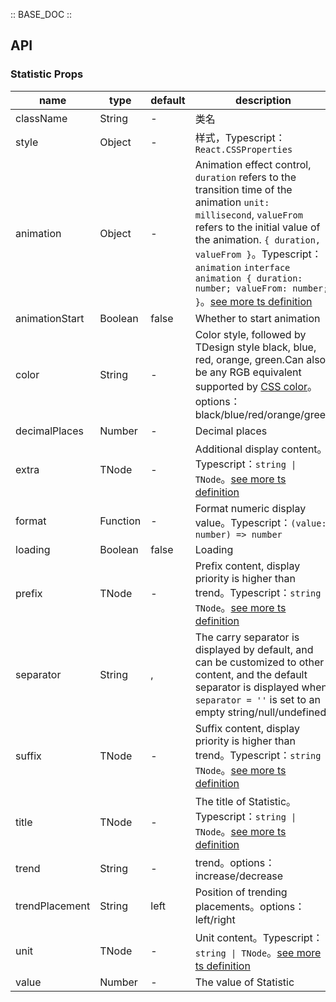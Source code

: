 :: BASE_DOC ::

## API
### Statistic Props

name | type | default | description | required
-- | -- | -- | -- | --
className | String | - | 类名 | N
style | Object | - | 样式，Typescript：`React.CSSProperties` | N
animation | Object | - | Animation effect control, `duration` refers to the transition time of the animation `unit: millisecond`, `valueFrom` refers to the initial value of the animation. `{ duration, valueFrom }`。Typescript：`animation` `interface animation { duration: number; valueFrom: number;  }`。[see more ts definition](https://github.com/Tencent/tdesign-react/blob/develop/src/statistic/type.ts) | N
animationStart | Boolean | false | Whether to start animation | N
color | String | - | Color style, followed by TDesign style black, blue, red, orange, green.Can also be any RGB equivalent supported by [CSS color](https://developer.mozilla.org/en-US/docs/Web/CSS/color_value)。options：black/blue/red/orange/green | N
decimalPlaces | Number | - |  Decimal places | N
extra | TNode | - |  Additional display content。Typescript：`string \| TNode`。[see more ts definition](https://github.com/Tencent/tdesign-react/blob/develop/src/common.ts) | N
format | Function | - | Format numeric display value。Typescript：`(value: number) => number` | N
loading | Boolean | false | Loading | N
prefix | TNode | - | Prefix content, display priority is higher than trend。Typescript：`string \| TNode`。[see more ts definition](https://github.com/Tencent/tdesign-react/blob/develop/src/common.ts) | N
separator | String | , | The carry separator is displayed by default, and can be customized to other content, and the default separator is displayed when `separator = ''` is set to an empty string/null/undefined | N
suffix | TNode | - |  Suffix content, display priority is higher than trend。Typescript：`string \| TNode`。[see more ts definition](https://github.com/Tencent/tdesign-react/blob/develop/src/common.ts) | N
title | TNode | - | The title of Statistic。Typescript：`string \| TNode`。[see more ts definition](https://github.com/Tencent/tdesign-react/blob/develop/src/common.ts) | N
trend | String | - | trend。options：increase/decrease | N
trendPlacement | String | left | Position of trending placements。options：left/right | N
unit | TNode | - | Unit content。Typescript：`string \| TNode`。[see more ts definition](https://github.com/Tencent/tdesign-react/blob/develop/src/common.ts) | N
value | Number | - | The value of Statistic | N
